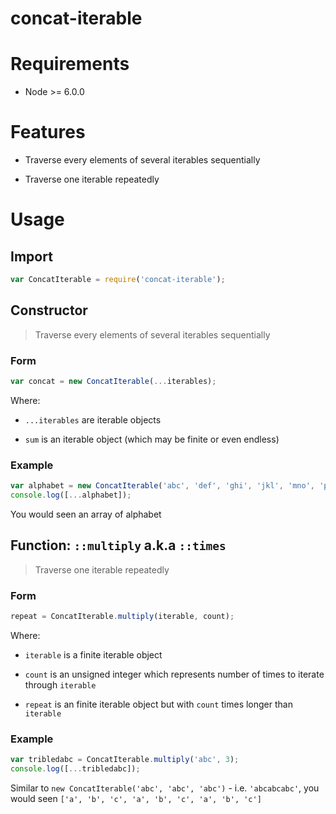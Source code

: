 
# concat-iterable

# Requirements

 * Node >= 6.0.0

# Features

 * Traverse every elements of several iterables sequentially

 * Traverse one iterable repeatedly

# Usage

## Import

```javascript
var ConcatIterable = require('concat-iterable');
```

## Constructor

> Traverse every elements of several iterables sequentially

### Form

```javascript
var concat = new ConcatIterable(...iterables);
```

Where:

 * `...iterables` are iterable objects

 * `sum` is an iterable object (which may be finite or even endless)

### Example

```javascript
var alphabet = new ConcatIterable('abc', 'def', 'ghi', 'jkl', 'mno', 'pqrs', 'tuv', 'wxyz');
console.log([...alphabet]);
```

You would seen an array of alphabet

## Function: `::multiply` a.k.a `::times`

> Traverse one iterable repeatedly

### Form

```javascript
repeat = ConcatIterable.multiply(iterable, count);
```

Where:

 * `iterable` is a finite iterable object

 * `count` is an unsigned integer which represents number of times to iterate through `iterable`

 * `repeat` is an finite iterable object but with `count` times longer than `iterable`

### Example

```javascript
var tribledabc = ConcatIterable.multiply('abc', 3);
console.log([...tribledabc]);
```

Similar to `new ConcatIterable('abc', 'abc', 'abc')` - i.e. `'abcabcabc'`, you would seen `['a', 'b', 'c', 'a', 'b', 'c', 'a', 'b', 'c']`
